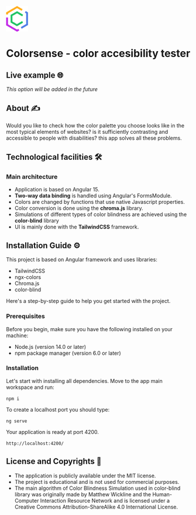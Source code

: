 <img src="./src/assets/Images/logo.svg" width="60px" alt="Logo">

# Colorsense - color accesibility tester

## Live example 🌐

_This option will be added in the future_

## About ✍️

Would you like to check how the color palette you choose looks like in the most typical elements of websites? is it sufficiently contrasting and accessible to people with disabilities? this app solves all these problems.

## Technological facilities 🛠️

### Main architecture

- Application is based on Angular 15.
- **Two-way data binding** is handled using Angular's FormsModule.
- Colors are changed by functions that use native Javascript properties.
- Color conversion is done using the **chroma.js** library.
- Simulations of different types of color blindness are achieved using the **color-blind** library
- UI is mainly done with the **TailwindCSS** framework.

## Installation Guide ⚙️

This project is based on Angular framework and uses libraries:

- TailwindCSS
- ngx-colors
- Chroma.js
- color-blind

Here's a step-by-step guide to help you get started with the project.

### Prerequisites

Before you begin, make sure you have the following installed on your machine:

- Node.js (version 14.0 or later)
- npm package manager (version 6.0 or later)

### Installation

Let's start with installing all dependencies. Move to the app main workspace and run:

    npm i

To create a localhost port you should type:

    ng serve

Your application is ready at port 4200.

    http://localhost:4200/

## License and Copyrights 📜

- The application is publicly available under the MIT license.
- The project is educational and is not used for commercial purposes.
- The main algorithm of Color Blindness Simulation used in color-blind library was originally made by Matthew Wickline and the Human-Computer Interaction Resource Network and is licensed under a Creative Commons Attribution-ShareAlike 4.0 International License.
